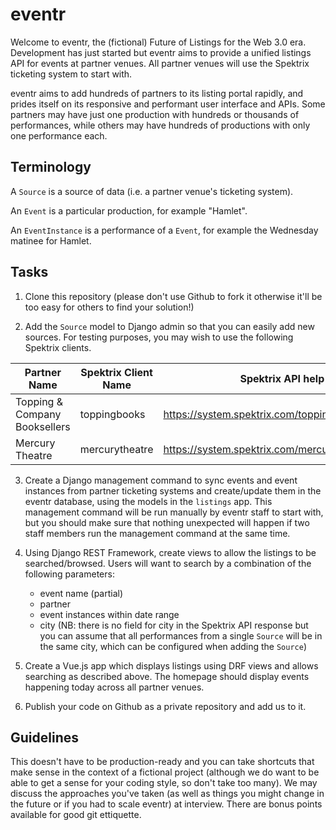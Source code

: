 # eventr 

Welcome to eventr, the (fictional) Future of Listings for the Web 3.0 era. Development has just started but 
eventr aims to provide a unified listings API for events at partner venues. All partner venues will use the
Spektrix ticketing system to start with.

eventr aims to add hundreds of partners to its listing portal rapidly, and prides itself on its responsive and 
performant user interface and APIs. Some partners may have just one production with hundreds or thousands of 
performances, while others may have hundreds of productions with only one performance each.

## Terminology

A `Source` is a source of data (i.e. a partner venue's ticketing system).

An `Event` is a particular production, for example "Hamlet".

An `EventInstance` is a performance of a `Event`, for example the Wednesday matinee for Hamlet.

## Tasks

1. Clone this repository (please don't use Github to fork it otherwise it'll be too easy for others to find your solution!)

2. Add the `Source` model to Django admin so that you can easily add new sources. For testing purposes, you may wish to use the following Spektrix clients. 

| Partner Name                  | Spektrix Client Name | Spektrix API help page                                 | Spektrix API "Events" endpoint                           |
| ----------------------------- | -------------------- | ------------------------------------------------------ | -------------------------------------------------------- |
| Topping & Company Booksellers | toppingbooks         | https://system.spektrix.com/toppingbooks/api/v3/help   | https://system.spektrix.com/toppingbooks/api/v3/events   |
| Mercury Theatre               | mercurytheatre       | https://system.spektrix.com/mercurytheatre/api/v3/help | https://system.spektrix.com/mercurytheatre/api/v3/events |

3. Create a Django management command to sync events and event instances from partner ticketing systems and 
create/update them in the eventr database, using the models in the `listings` app. This management command will be
run manually by eventr staff to start with, but you should make sure that nothing unexpected will happen if two
staff members run the management command at the same time.

4. Using Django REST Framework, create views to allow the listings to be searched/browsed. Users will want to search 
by a combination of the following parameters:
	- event name (partial)
	- partner
	- event instances within date range
	- city (NB: there is no field for city in the Spektrix API response but you can assume that all performances from a single `Source` will be in the same city, which can be configured when adding the `Source`)

5. Create a Vue.js app which displays listings using DRF views and allows searching as described above. The homepage should display events happening today across all partner venues.

6. Publish your code on Github as a private repository and add us to it.

## Guidelines

This doesn't have to be production-ready and you can take shortcuts that make sense in the context of a 
fictional project (although we do want to be able to get a sense for your coding style, so don't take 
too many). We may discuss the approaches you've taken (as well as things you might change
in the future or if you had to scale eventr) at interview. There are bonus points available for good 
git ettiquette.
